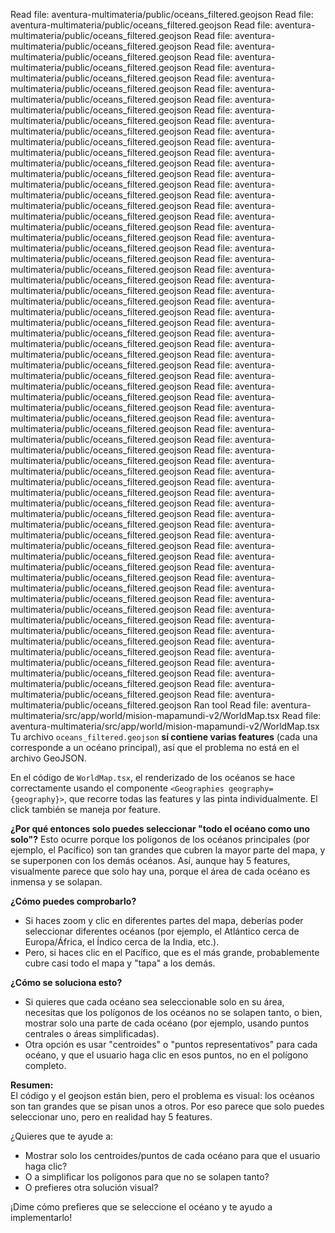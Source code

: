 Read file: aventura-multimateria/public/oceans_filtered.geojson
Read file: aventura-multimateria/public/oceans_filtered.geojson
Read file: aventura-multimateria/public/oceans_filtered.geojson
Read file: aventura-multimateria/public/oceans_filtered.geojson
Read file: aventura-multimateria/public/oceans_filtered.geojson
Read file: aventura-multimateria/public/oceans_filtered.geojson
Read file: aventura-multimateria/public/oceans_filtered.geojson
Read file: aventura-multimateria/public/oceans_filtered.geojson
Read file: aventura-multimateria/public/oceans_filtered.geojson
Read file: aventura-multimateria/public/oceans_filtered.geojson
Read file: aventura-multimateria/public/oceans_filtered.geojson
Read file: aventura-multimateria/public/oceans_filtered.geojson
Read file: aventura-multimateria/public/oceans_filtered.geojson
Read file: aventura-multimateria/public/oceans_filtered.geojson
Read file: aventura-multimateria/public/oceans_filtered.geojson
Read file: aventura-multimateria/public/oceans_filtered.geojson
Read file: aventura-multimateria/public/oceans_filtered.geojson
Read file: aventura-multimateria/public/oceans_filtered.geojson
Read file: aventura-multimateria/public/oceans_filtered.geojson
Read file: aventura-multimateria/public/oceans_filtered.geojson
Read file: aventura-multimateria/public/oceans_filtered.geojson
Read file: aventura-multimateria/public/oceans_filtered.geojson
Read file: aventura-multimateria/public/oceans_filtered.geojson
Read file: aventura-multimateria/public/oceans_filtered.geojson
Read file: aventura-multimateria/public/oceans_filtered.geojson
Read file: aventura-multimateria/public/oceans_filtered.geojson
Read file: aventura-multimateria/public/oceans_filtered.geojson
Read file: aventura-multimateria/public/oceans_filtered.geojson
Read file: aventura-multimateria/public/oceans_filtered.geojson
Read file: aventura-multimateria/public/oceans_filtered.geojson
Read file: aventura-multimateria/public/oceans_filtered.geojson
Read file: aventura-multimateria/public/oceans_filtered.geojson
Read file: aventura-multimateria/public/oceans_filtered.geojson
Read file: aventura-multimateria/public/oceans_filtered.geojson
Read file: aventura-multimateria/public/oceans_filtered.geojson
Read file: aventura-multimateria/public/oceans_filtered.geojson
Read file: aventura-multimateria/public/oceans_filtered.geojson
Read file: aventura-multimateria/public/oceans_filtered.geojson
Read file: aventura-multimateria/public/oceans_filtered.geojson
Read file: aventura-multimateria/public/oceans_filtered.geojson
Read file: aventura-multimateria/public/oceans_filtered.geojson
Read file: aventura-multimateria/public/oceans_filtered.geojson
Read file: aventura-multimateria/public/oceans_filtered.geojson
Read file: aventura-multimateria/public/oceans_filtered.geojson
Read file: aventura-multimateria/public/oceans_filtered.geojson
Read file: aventura-multimateria/public/oceans_filtered.geojson
Read file: aventura-multimateria/public/oceans_filtered.geojson
Read file: aventura-multimateria/public/oceans_filtered.geojson
Read file: aventura-multimateria/public/oceans_filtered.geojson
Read file: aventura-multimateria/public/oceans_filtered.geojson
Read file: aventura-multimateria/public/oceans_filtered.geojson
Read file: aventura-multimateria/public/oceans_filtered.geojson
Read file: aventura-multimateria/public/oceans_filtered.geojson
Read file: aventura-multimateria/public/oceans_filtered.geojson
Read file: aventura-multimateria/public/oceans_filtered.geojson
Read file: aventura-multimateria/public/oceans_filtered.geojson
Read file: aventura-multimateria/public/oceans_filtered.geojson
Read file: aventura-multimateria/public/oceans_filtered.geojson
Read file: aventura-multimateria/public/oceans_filtered.geojson
Read file: aventura-multimateria/public/oceans_filtered.geojson
Read file: aventura-multimateria/public/oceans_filtered.geojson
Read file: aventura-multimateria/public/oceans_filtered.geojson
Read file: aventura-multimateria/public/oceans_filtered.geojson
Read file: aventura-multimateria/public/oceans_filtered.geojson
Read file: aventura-multimateria/public/oceans_filtered.geojson
Read file: aventura-multimateria/public/oceans_filtered.geojson
Ran tool
Read file: aventura-multimateria/src/app/world/mision-mapamundi-v2/WorldMap.tsx
Read file: aventura-multimateria/src/app/world/mision-mapamundi-v2/WorldMap.tsx
Tu archivo `oceans_filtered.geojson` **sí contiene varias features** (cada una corresponde a un océano principal), así que el problema no está en el archivo GeoJSON.

En el código de `WorldMap.tsx`, el renderizado de los océanos se hace correctamente usando el componente `<Geographies geography={geography}>`, que recorre todas las features y las pinta individualmente. El click también se maneja por feature.

**¿Por qué entonces solo puedes seleccionar "todo el océano como uno solo"?**
Esto ocurre porque los polígonos de los océanos principales (por ejemplo, el Pacífico) son tan grandes que cubren la mayor parte del mapa, y se superponen con los demás océanos. Así, aunque hay 5 features, visualmente parece que solo hay una, porque el área de cada océano es inmensa y se solapan.

**¿Cómo puedes comprobarlo?**
- Si haces zoom y clic en diferentes partes del mapa, deberías poder seleccionar diferentes océanos (por ejemplo, el Atlántico cerca de Europa/África, el Índico cerca de la India, etc.).
- Pero, si haces clic en el Pacífico, que es el más grande, probablemente cubre casi todo el mapa y "tapa" a los demás.

**¿Cómo se soluciona esto?**
- Si quieres que cada océano sea seleccionable solo en su área, necesitas que los polígonos de los océanos no se solapen tanto, o bien, mostrar solo una parte de cada océano (por ejemplo, usando puntos centrales o áreas simplificadas).
- Otra opción es usar "centroides" o "puntos representativos" para cada océano, y que el usuario haga clic en esos puntos, no en el polígono completo.

**Resumen:**  
El código y el geojson están bien, pero el problema es visual: los océanos son tan grandes que se pisan unos a otros. Por eso parece que solo puedes seleccionar uno, pero en realidad hay 5 features.

¿Quieres que te ayude a:
- Mostrar solo los centroides/puntos de cada océano para que el usuario haga clic?
- O a simplificar los polígonos para que no se solapen tanto?
- O prefieres otra solución visual?

¡Dime cómo prefieres que se seleccione el océano y te ayudo a implementarlo!